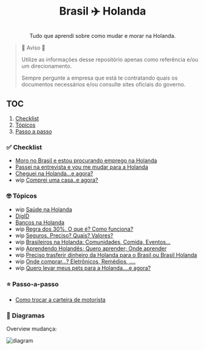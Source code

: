 <h1>
  <p align="center">Brasil ✈️ Holanda</p>
</h1>
<p align="center">Tudo que aprendi sobre como mudar e morar na Holanda. </p>



> 🚨 Aviso 🚨
>
>
> Utilize as informações desse repositório apenas como referência e/ou um direcionamento.
>
>
> Sempre pergunte a empresa que está te contratando quais os documentos necessários e/ou 
> consulte sites oficiais do governo. 
>


## TOC

1. [Checklist](#-checklist)
2. [Tópicos](#-topicos)
3. [Passo a passo](#-passo-a-passo)


### ✅ Checklist

- [Moro no Brasil e estou procurando emprego na Holanda](./checklist/CHECKLIST-ESTOU-NO-BRASIL-PROCURANDO-EMPREGO-HOLANDA.md)
- [Passei na entrevista e vou me mudar para a Holanda](./checklist/CHECKLIST-PASSEI-ENTREVISTA-MUDAR-HOLANDA.md)
- [Cheguei na Holanda...e agora?](./checklist/CHECKLIST-CHEGUEI-NA-HOLANDA.md)
- wip [Comprei uma casa..e agora?](./checklist/CHECKLIST-COMPREI-CASA.md)

### 🤓 Tópicos

- wip [Saúde na Holanda](./topico/TOPICO-SAUDE.md)
- [DigID](./topico/TOPICO-DIGID.md)
- [Bancos na Holanda](./topico/TOPICO-BANCOS-HOLANDA.md)
- wip [Regra dos 30%. O que é? Como funciona?](./topico/TOPICO-REGRA-30-PORCENTO.md)
- wip [Seguros. Preciso? Quais? Valores?](./topico/TOPICO-SEGUROS.md)
- wip [Brasileiros na Holanda: Comunidades, Comida, Eventos... ](./topico/TOPICO-COMUNIDADE-BRASILEIROS-HOLANDA.md)
- wip [Aprendendo Holandês; Quero aprender; Onde aprender](./topico/TOPICO-APRENDENDO-HOLANDES.md)
- wip [Preciso trasferir dinheiro da Holanda para o Brasil ou Brasil Holanda](./topico/TOPICO-TRANSFERENCIA-DINHEIRO-INTERNACIONAL.md)
- wip [Onde comprar...? Eletrônicos, Remédios, .... ](./topico/TOPICO-ONDE-COMPRAR.md)
- wip [Quero levar meus pets para a Holanda....e agora?](./topico/TOPICO-PETS.md)

### ⭐️ Passo-a-passo

- [Como trocar a carteira de motorista](./passo-a-passo/PASSO-A-PASSO-TROCAR-CARTEIRA-MOTORISTA.md)


### 🌷 Diagramas

Overview mudança:

![diagram](https://user-images.githubusercontent.com/767879/134030149-e947ecff-0e59-4c04-a225-b808c4572331.jpeg)

